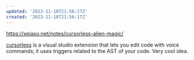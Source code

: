 ```yaml
---
updated: '2023-11-10T21:56:17Z'
created: '2023-11-10T21:56:17Z'
---
```

https://xeiaso.net/notes/cursorless-alien-magic/

[cursorless](https://marketplace.visualstudio.com/items?itemName=pokey.cursorless) is a visual studio extension that lets you edit code with voice commands; it uses triggers related to the AST of your code. Very cool idea.